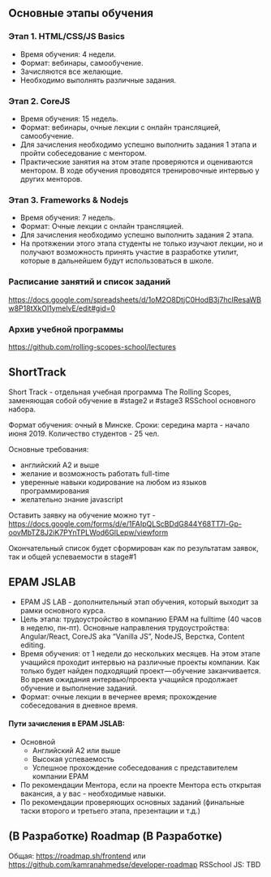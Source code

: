 ## Основные этапы обучения
### Этап 1. HTML/CSS/JS Basics
- Время обучения: 4 недели.
- Формат: вебинары, самообучение.
- Зачисляются все желающие.
- Необходимо выполнять различные задания.

### Этап 2. CoreJS
- Время обучения: 15 недель.
- Формат: вебинары, очные лекции с онлайн трансляцией, самообучение.
- Для зачисления необходимо успешно выполнить задания 1 этапа и пройти собеседование с ментором.
- Практические занятия на этом этапе проверяются и оцениваются ментором. В ходе обучения проводятся тренировочные интервью у других менторов.

### Этап 3. Frameworks & Nodejs
- Время обучения: 7 недель.
- Формат: Очные лекции с онлайн трансляцией.
- Для зачисления необходимо успешно выполнить задания 2 этапа.
- На протяжении этого этапа студенты не только изучают лекции, но и получают возможность принять участие в разработке утилит, которые в дальнейшем будут использоваться в школе.

### Расписание занятий и список заданий
https://docs.google.com/spreadsheets/d/1oM2O8DtjC0HodB3j7hcIResaWBw8P18tXkOl1ymelvE/edit#gid=0

### Архив учебной программы
https://github.com/rolling-scopes-school/lectures


## ShortTrack
Short Track - отдельная учебная программа The Rolling Scopes, 
заменяющая собой обучение в #stage2 и #stage3 RSSchool основного набора.
    
Формат обучения: очный в Минске.
Сроки: середина марта - начало июня 2019.
Количество студентов - 25 чел.

Основные требования:
  - английский  A2 и выше
  - желание и возможность работать full-time 
  - уверенные навыки кодирование на любом из языков программирования 
  - желательно знание javascript
  
Оставить заявку на обучение можно тут - https://docs.google.com/forms/d/e/1FAIpQLScBDdG844Y68TT7l-Gp-oovMbTZ8J2iK7PYnTPLWod6GlLepw/viewform 

Окончательный список будет сформирован как по результатам заявок, так и общей успеваемости в stage#1

## EPAM JSLAB
- EPAM JS LAB - дополнительный этап обучения, который выходит за рамки основного курса.
- Цель этапа: трудоустройство в компанию EPAM на fulltime (40 часов в неделю, пн-пт). Основные направления трудоустройства: Angular/React, CoreJS aka “Vanilla JS”, NodeJS, Верстка, Content editing.
- Время обучения: от 1 недели до нескольких месяцев. На этом этапе учащийся проходит интервью на различные проекты компании. Как только будет найден подходящий проект — обучение заканчивается. Во время ожидания интервью/проекта учащийся продолжает обучение и выполнение заданий.
- Формат: очные лекции в вечернее время; прохождение собеседования в дневное время.

#### Пути зачисления в EPAM JSLAB:
- Основной
    - Английский А2 или выше
    - Высокая успеваемость
    - Успешное прохождение собеседования с представителем компании EPAM
- По рекомендации Ментора, если на проекте Ментора есть открытая вакансия, а у вас - необходимые навыки.
- По рекомендации проверяющих основных заданий (финальные таски второго и третьего этапа, презентации и т.д.)

## (В Разработке) Roadmap (В Разработке)
Общая:  https://roadmap.sh/frontend или https://github.com/kamranahmedse/developer-roadmap
RSSchool JS: TBD
